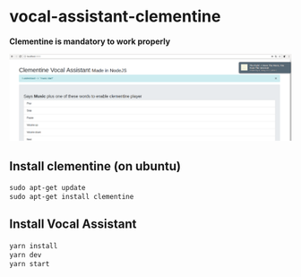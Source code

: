 # vocal-assistant-clementine

**Clementine is mandatory to work properly**

![Preview](./screenshot.png)


## Install clementine (on ubuntu)

```
sudo apt-get update
sudo apt-get install clementine
```

## Install Vocal Assistant

```
yarn install
yarn dev
yarn start
```

